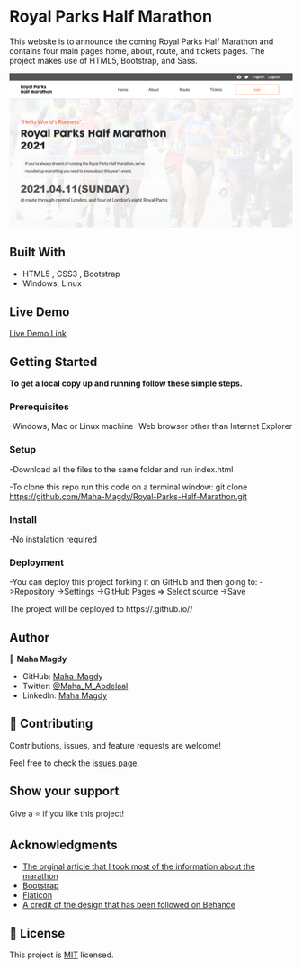 # Royal Parks Half Marathon

This website is to announce the coming Royal Parks Half Marathon and contains four main pages home, about, route, and tickets pages.
The project makes use of HTML5, Bootstrap, and Sass.

![screenshot](app_screenshot.png)

## Built With

- HTML5 , CSS3 , Bootstrap
- Windows, Linux

## Live Demo

[Live Demo Link]( https://maha-magdy.github.io/Royal-Parks-Half-Marathon/ )

## Getting Started

**To get a local copy up and running follow these simple steps.**

### Prerequisites

-Windows, Mac or Linux machine 
-Web browser other than Internet Explorer

### Setup

-Download all the files to the same folder and run index.html

-To clone this repo run this code on a terminal window: git clone https://github.com/Maha-Magdy/Royal-Parks-Half-Marathon.git

### Install

-No instalation required

### Deployment

-You can deploy this project forking it on GitHub and then going to:
->Repository
->Settings
->GitHub Pages => Select source
->Save

The project will be deployed to https://<yourgithubusername>.github.io/<repositorysname>/


## Author

👤 **Maha Magdy**

- GitHub: [Maha-Magdy](https://github.com/Maha-Magdy)
- Twitter: [@Maha_M_Abdelaal](https://twitter.com/Maha_M_Abdelaal)
- LinkedIn: [Maha Magdy](https://www.linkedin.com/in/maha-magdy-18a8a7116/)


## 🤝 Contributing

Contributions, issues, and feature requests are welcome!

Feel free to check the [issues page]( https://github.com/Maha-Magdy/Royal-Parks-Half-Marathon/issues ).

## Show your support

Give a ⭐️ if you like this project!

## Acknowledgments

- [The orginal article that I took most of the information about the marathon](https://www.runnersworld.com/uk/events/a25988769/royal-parks-half-marathon/#)
- [Bootstrap](https://getbootstrap.com/)
- [Flaticon](https://www.flaticon.com/)
- [A credit of the design that has been followed on Behance](https://www.behance.net/gallery/29845175/CC-Global-Summit-2015)

## 📝 License

This project is [MIT](lic.url) licensed.


